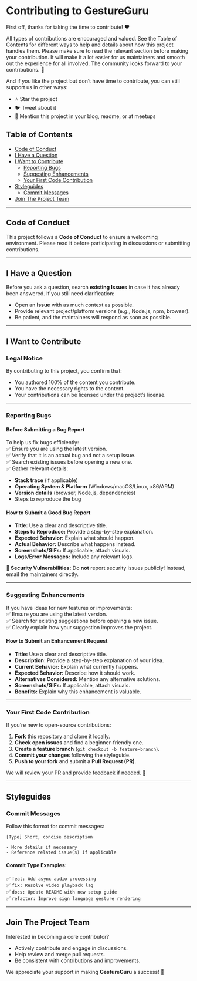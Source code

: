 # **Contributing to GestureGuru**  

First off, thanks for taking the time to contribute! ❤️  

All types of contributions are encouraged and valued. See the Table of Contents for different ways to help and details about how this project handles them. Please make sure to read the relevant section before making your contribution. It will make it a lot easier for us maintainers and smooth out the experience for all involved. The community looks forward to your contributions. 🎉  

And if you like the project but don’t have time to contribute, you can still support us in other ways:  
- ⭐ Star the project  
- 🐦 Tweet about it  
- 🔗 Mention this project in your blog, readme, or at meetups  

## **Table of Contents**  
- [Code of Conduct](#code-of-conduct)  
- [I Have a Question](#i-have-a-question)  
- [I Want to Contribute](#i-want-to-contribute)  
  - [Reporting Bugs](#reporting-bugs)  
  - [Suggesting Enhancements](#suggesting-enhancements)  
  - [Your First Code Contribution](#your-first-code-contribution)  
- [Styleguides](#styleguides)  
  - [Commit Messages](#commit-messages)  
- [Join The Project Team](#join-the-project-team)  

---

## **Code of Conduct**  
This project follows a **Code of Conduct** to ensure a welcoming environment. Please read it before participating in discussions or submitting contributions.  

---

## **I Have a Question**  
Before you ask a question, search **existing Issues** in case it has already been answered. If you still need clarification:  
- Open an **Issue** with as much context as possible.  
- Provide relevant project/platform versions (e.g., Node.js, npm, browser).  
- Be patient, and the maintainers will respond as soon as possible.  

---

## **I Want to Contribute**  
### **Legal Notice**  
By contributing to this project, you confirm that:  
- You authored 100% of the content you contribute.  
- You have the necessary rights to the content.  
- Your contributions can be licensed under the project’s license.  

---

### **Reporting Bugs**  
#### **Before Submitting a Bug Report**  
To help us fix bugs efficiently:  
✅ Ensure you are using the latest version.  
✅ Verify that it is an actual bug and not a setup issue.  
✅ Search existing issues before opening a new one.  
✅ Gather relevant details:  
  - **Stack trace** (if applicable)  
  - **Operating System & Platform** (Windows/macOS/Linux, x86/ARM)  
  - **Version details** (browser, Node.js, dependencies)  
  - Steps to reproduce the bug  

#### **How to Submit a Good Bug Report**  
- **Title:** Use a clear and descriptive title.  
- **Steps to Reproduce:** Provide a step-by-step explanation.  
- **Expected Behavior:** Explain what should happen.  
- **Actual Behavior:** Describe what happens instead.  
- **Screenshots/GIFs:** If applicable, attach visuals.  
- **Logs/Error Messages:** Include any relevant logs.  

**🚨 Security Vulnerabilities:** Do **not** report security issues publicly! Instead, email the maintainers directly.  

---

### **Suggesting Enhancements**  
If you have ideas for new features or improvements:  
✅ Ensure you are using the latest version.  
✅ Search for existing suggestions before opening a new issue.  
✅ Clearly explain how your suggestion improves the project.  

#### **How to Submit an Enhancement Request**  
- **Title:** Use a clear and descriptive title.  
- **Description:** Provide a step-by-step explanation of your idea.  
- **Current Behavior:** Explain what currently happens.  
- **Expected Behavior:** Describe how it should work.  
- **Alternatives Considered:** Mention any alternative solutions.  
- **Screenshots/GIFs:** If applicable, attach visuals.  
- **Benefits:** Explain why this enhancement is valuable.  

---

### **Your First Code Contribution**  
If you’re new to open-source contributions:  
1. **Fork** this repository and clone it locally.  
2. **Check open issues** and find a beginner-friendly one.  
3. **Create a feature branch** (`git checkout -b feature-branch`).  
4. **Commit your changes** following the styleguide.  
5. **Push to your fork** and submit a **Pull Request (PR)**.  

We will review your PR and provide feedback if needed. 🚀  

---

## **Styleguides**  
### **Commit Messages**  
Follow this format for commit messages:  
```
[Type] Short, concise description

- More details if necessary
- Reference related issue(s) if applicable
```
#### **Commit Type Examples:**  
✅ `feat: Add async audio processing`  
✅ `fix: Resolve video playback lag`  
✅ `docs: Update README with new setup guide`  
✅ `refactor: Improve sign language gesture rendering`  

---

## **Join The Project Team**  
Interested in becoming a core contributor?  
- Actively contribute and engage in discussions.  
- Help review and merge pull requests.  
- Be consistent with contributions and improvements.  

We appreciate your support in making **GestureGuru** a success! 🚀  
